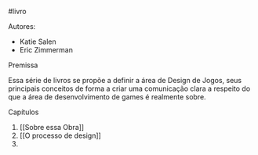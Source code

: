 #livro 

Autores:
- Katie Salen
- Eric Zimmerman

Premissa

Essa série de livros se propõe a definir a área de Design de Jogos, seus principais conceitos de forma a criar uma comunicação clara a respeito do que a área de desenvolvimento de games é realmente sobre.

Capítulos

1. [[Sobre essa Obra]]
2. [[O processo de design]]
3. 